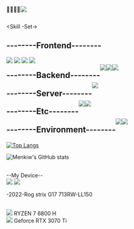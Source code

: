<div style="display:flex; flex-direction:row;">
<p>👋👋👋👋</p>
  <p>
  <a href="https://hits.seeyoufarm.com"><img src="https://hits.seeyoufarm.com/api/count/incr/badge.svg?url=https%3A%2F%2Fgithub.com%2Fhyeinisfree&count_bg=%2341B883&title_bg=%23CDC2C2&icon=github.svg&icon_color=%23E7E7E7&title=hits&edge_flat=true"/></a>
</p>
</div>



<div>

<Skill -Set->

</div>

<h2>
  --------Frontend--------
</h2>
<a href="https://www.w3.org/Style/CSS/" target="_blank"><img src="https://img.shields.io/badge/css-1572B6?style=for-the-badge&logo=css3&logoColor=white"></a>
<a href="https://ko.legacy.reactjs.org/" target="_blank"><img src="https://img.shields.io/badge/html5-E34F26?style=for-the-badge&logo=html5&logoColor=white"></a>
<a href="https://ko.legacy.reactjs.org/" target="_blank"><img src="https://img.shields.io/badge/React-%2361DAFB?style=for-the-badge&logo=React&logoColor=black"/></a>
<a href="https://html.spec.whatwg.org/multipage/" target="_blank"><img src="https://img.shields.io/badge/javascript-F7DF1E?style=for-the-badge&logo=javascript&logoColor=black"></a>

</div>

<div style="display:flex; flex-direction:row; line-height: 5%;">
  
  <h2>
--------Backend--------
  </h2>
<a href="https://html.spec.whatwg.org/multipage/" target="_blank"><img src="https://img.shields.io/badge/python-3776AB?style=for-the-badge&logo=python&logoColor=white"></a>
<a href="https://nodejs.org/en" target="_blank"><img src="https://img.shields.io/badge/Node.js-%23339933?style=for-the-badge&logo=Node.js&logoColor=black"/></a>
<a href="https://ko.legacy.reactjs.org/" target="_blank"><img src="https://img.shields.io/badge/jupyter-%23F37626?style=for-the-badge&logo=Jupyter&logoColor=white"/></a>

</div>

<div style="display:flex; flex-direction:row; line-height: 5%;">
  
  <h2>
    --------Server--------
  </h2>
<a href="https:/https://www.mysql.com/" target="_blank"><img src="https://img.shields.io/badge/mysql-4479A1?style=for-the-badge&logo=mysql&logoColor=white"></a>

</div>

<div style="display:flex; flex-direction:row; line-height: 5%;">
  
  <h2>
    --------Etc--------
  </h2>
<a href="https://www.figma.com/" target="_blank"><img src="https://img.shields.io/badge/Figma-%23F24E1E?style=for-the-badge&logo=Figma&logoColor=white"/></a>
<a href="https://www.notion.com/" target="_blank"><img src="https://img.shields.io/badge/notion-%23000000?style=for-the-badge&logo=Notion&logoColor=white"/></a>

</div>

<div style="display:flex; flex-direction:row; line-height: 5%;">
  
  <h2>
  --------Environment--------
  </h2>
<a href="https://www.microsoft.com/" target="_blank"><img src="https://img.shields.io/badge/windows11-%230078D4?style=for-the-badge&logo=windows11&logoColor=white"/></a>
<a href="https://www.microsoft.com/" target="_blank"><img src="https://img.shields.io/badge/visualstudiocode-%235C2D91?style=for-the-badge&logo=visualstudiocode&logoColor=black"/></a>

</div>

[![Top Langs](https://github-readme-stats.vercel.app/api/top-langs/?username=Menkiw&layout=compact)](https://github.com/anuraghazra/github-readme-stats)


![Menkiw's GitHub stats](https://github-readme-stats.vercel.app/api?username=Menkiw&include_all_commits=true&show_icons=true&theme=city_lights)

<!--
**Menkiw/Menkiw** is a ✨ _special_ ✨ repository because its `README.md` (this file) appears on your GitHub profile.



Here are some ideas to get you started:

- 🔭 I’m currently working on ...
- 🌱 I’m currently learning ...
- 👯 I’m looking to collaborate on ...
- 🤔 I’m looking for help with ...
- 💬 Ask me about ...
- 📫 How to reach me: ...
- 😄 Pronouns: ...
- ⚡ Fun fact: ...
-->

<Extra>
<br>
--My Device--
<br>
<a href="https://www.asus.com" target="_blank"><img src="https://img.shields.io/badge/ASUS-%23000000?style=for-the-badge&logo=ASUS&logoColor=white"/></a>
  <a href="https://www.asus.com" target="_blank"><img src="https://img.shields.io/badge/Republic of Gamers-%23FF0029?style=flat&logo=Republic of Gamers&logoColor=white"/></a>
  <p>-2022-Rog strix G17 713RW-LL150</p>
<br>
<a href="https://www.AMD.com" target="_blank"><img src="https://img.shields.io/badge/AMD-%23ED1C24?style=for-the-badge&logo=AMD&logoColor=white"/></a> RYZEN 7 6800 H
<br>
<a href="https://www.NVIDIA.com" target="_blank"><img src="https://img.shields.io/badge/NVIDIA-%2376B900?style=for-the-badge&logo=NVIDIA&logoColor=white"/></a> Geforce RTX 3070 Ti
<br>
